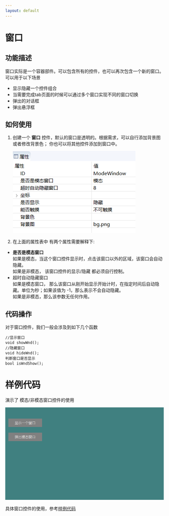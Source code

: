 ```yaml
---
layout: default
---
```


# 窗口
## 功能描述
窗口实际是一个容器部件。可以包含所有的控件，也可以再次包含一个新的窗口。可以用于以下场景
* 显示隐藏一个控件组合
* 当需要完成tab页面的时候可以通过多个窗口实现不同的窗口切换
* 弹出的对话框
* 弹出悬浮框

## 如何使用  
1. 创建一个 **窗口** 控件，默认的窗口是透明的。根据需求，可以自行添加背景图或者修改背景色；  你也可以将其他控件添加到窗口中。  

   ![](assets/window/properties.png)
2. 在上面的属性表中 有两个属性需要解释下:  
  * **是否是模态窗口**  
    如果是模态，当这个窗口控件显示时，点击该窗口以外的区域，该窗口会自动隐藏。  
    如果是非模态， 该窗口控件的显示/隐藏 都必须自行控制。
  * 超时自动隐藏窗口  
    如果是模态窗口， 那么该窗口从刚开始显示开始计时，在指定时间后自动隐藏。单位为秒；如果该值为 -1，那么表示不会自动隐藏。  
    如果是非模态，那么该参数无任何作用。

## 代码操作  
对于窗口控件，我们一般会涉及到如下几个函数  
```
//显示窗口
void showWnd();
//隐藏窗口
void hideWnd();
判断窗口是否显示
bool isWndShow();
```
# 样例代码
演示了 模态/非模态窗口控件的使用  

![](assets/window/preview.png) 

具体窗口控件的使用，参考[样例代码](https://github.com/zkswe/Z11SDemoCode/archive/master.zip)  

